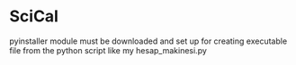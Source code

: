 # SciCal
pyinstaller module must be downloaded and set up for creating executable file from the python script like my hesap_makinesi.py
